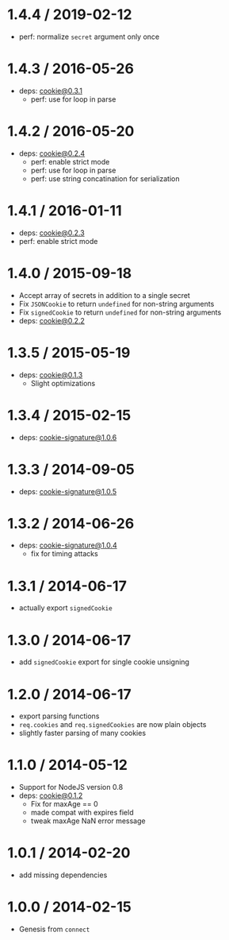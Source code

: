 # 1.4.4 / 2019-02-12

- perf: normalize `secret` argument only once

# 1.4.3 / 2016-05-26

- deps: cookie@0.3.1
  - perf: use for loop in parse

# 1.4.2 / 2016-05-20

- deps: cookie@0.2.4
  - perf: enable strict mode
  - perf: use for loop in parse
  - perf: use string concatination for serialization

# 1.4.1 / 2016-01-11

- deps: cookie@0.2.3
- perf: enable strict mode

# 1.4.0 / 2015-09-18

- Accept array of secrets in addition to a single secret
- Fix `JSONCookie` to return `undefined` for non-string arguments
- Fix `signedCookie` to return `undefined` for non-string arguments
- deps: cookie@0.2.2

# 1.3.5 / 2015-05-19

- deps: cookie@0.1.3
  - Slight optimizations

# 1.3.4 / 2015-02-15

- deps: cookie-signature@1.0.6

# 1.3.3 / 2014-09-05

- deps: cookie-signature@1.0.5

# 1.3.2 / 2014-06-26

- deps: cookie-signature@1.0.4
  - fix for timing attacks

# 1.3.1 / 2014-06-17

- actually export `signedCookie`

# 1.3.0 / 2014-06-17

- add `signedCookie` export for single cookie unsigning

# 1.2.0 / 2014-06-17

- export parsing functions
- `req.cookies` and `req.signedCookies` are now plain objects
- slightly faster parsing of many cookies

# 1.1.0 / 2014-05-12

- Support for NodeJS version 0.8
- deps: cookie@0.1.2
  - Fix for maxAge == 0
  - made compat with expires field
  - tweak maxAge NaN error message

# 1.0.1 / 2014-02-20

- add missing dependencies

# 1.0.0 / 2014-02-15

- Genesis from `connect`

